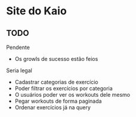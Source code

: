 # Site do Kaio

## TODO

Pendente
- Os growls de sucesso estão feios

Seria legal
- Cadastrar categorias de exercício
- Poder filtrar os exercícios por categoria
- O usuários poder ver os workouts dele mesmo
- Pegar workouts de forma paginada
- Ordenar exercícios já na query
